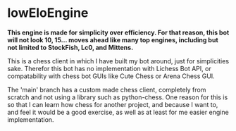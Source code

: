 # lowEloEngine

**This engine is made for simplicity over efficiency. For that reason, this bot will not look 10, 15... moves ahead like many top engines, including but not limited to StockFish, Lc0, and Mittens.**

This is a chess client in which I have built my bot around, just for simplicities sake. Therefor this bot has no implementation with Lichess Bot API, or compatability with chess bot GUIs like Cute Chess or Arena Chess GUI.

The 'main' branch has a custom made chess client, completely from scratch and not using a library such as python-chess. One reason for this is so that I can learn how chess for another project, and because I want to, and feel it would be a good exercise, as well as at least for me easier engine implementation.
